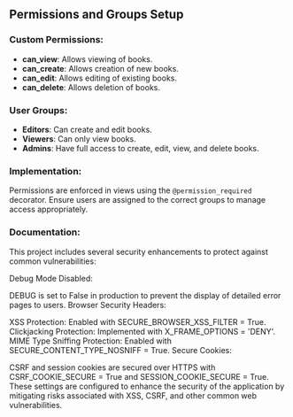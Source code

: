 ## Permissions and Groups Setup

### Custom Permissions:
- **can_view**: Allows viewing of books.
- **can_create**: Allows creation of new books.
- **can_edit**: Allows editing of existing books.
- **can_delete**: Allows deletion of books.

### User Groups:
- **Editors**: Can create and edit books.
- **Viewers**: Can only view books.
- **Admins**: Have full access to create, edit, view, and delete books.

### Implementation:
Permissions are enforced in views using the `@permission_required` decorator. Ensure users are assigned to the correct groups to manage access appropriately.
### Documentation:
This project includes several security enhancements to protect against common vulnerabilities:

Debug Mode Disabled:

DEBUG is set to False in production to prevent the display of detailed error pages to users.
Browser Security Headers:

XSS Protection: Enabled with SECURE_BROWSER_XSS_FILTER = True.
Clickjacking Protection: Implemented with X_FRAME_OPTIONS = 'DENY'.
MIME Type Sniffing Protection: Enabled with SECURE_CONTENT_TYPE_NOSNIFF = True.
Secure Cookies:

CSRF and session cookies are secured over HTTPS with CSRF_COOKIE_SECURE = True and SESSION_COOKIE_SECURE = True.
These settings are configured to enhance the security of the application by mitigating risks associated with XSS, CSRF, and other common web vulnerabilities.